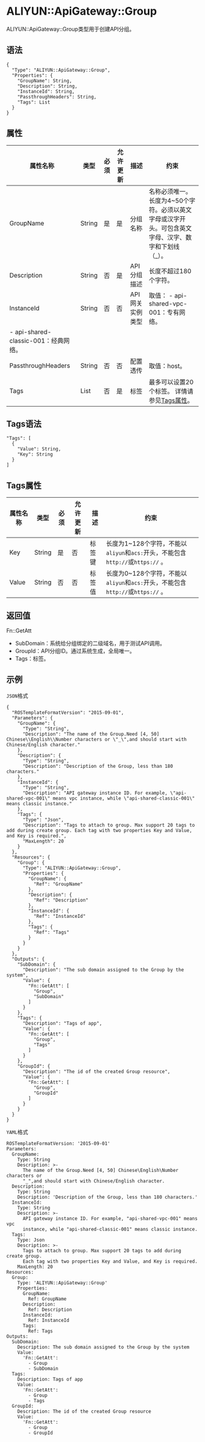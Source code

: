 # ALIYUN::ApiGateway::Group

ALIYUN::ApiGateway::Group类型用于创建API分组。

## 语法

```
{
  "Type": "ALIYUN::ApiGateway::Group",
  "Properties": {
    "GroupName": String,
    "Description": String,
    "InstanceId": String,
    "PassthroughHeaders": String,
    "Tags": List
  }
}   
```

## 属性

|属性名称|类型|必须|允许更新|描述|约束|
|----|--|--|----|--|--|
|GroupName|String|是|是|分组名称|名称必须唯一。 长度为4~50个字符。必须以英文字母或汉字开头。可包含英文字母、汉字、数字和下划线（\_）。 |
|Description|String|否|是|API分组描述|长度不超过180个字符。|
|InstanceId|String|否|否|API网关实例类型|取值： -   api-shared-vpc-001：专有网络。
-   api-shared-classic-001：经典网络。 |
|PassthroughHeaders|String|否|否|配置透传|取值：host。|
|Tags|List|否|是|标签|最多可以设置20个标签。 详情请参见[Tags属性](#section_g6e_w2h_g40)。 |

## Tags语法

```
"Tags": [
  {
    "Value": String,
    "Key": String
  }
]  
```

## Tags属性

|属性名称|类型|必须|允许更新|描述|约束|
|----|--|--|----|--|--|
|Key|String|是|否|标签键|长度为1~128个字符，不能以`aliyun`和`acs:`开头，不能包含`http://`或`https://` 。|
|Value|String|否|否|标签值|长度为0~128个字符，不能以`aliyun`和`acs:`开头，不能包含`http://`或`https://` 。|

## 返回值

Fn::GetAtt

-   SubDomain：系统给分组绑定的二级域名，用于测试API调用。
-   GroupId：API分组ID。通过系统生成，全局唯一。
-   Tags：标签。

## 示例

`JSON`格式

```
{
  "ROSTemplateFormatVersion": "2015-09-01",
  "Parameters": {
    "GroupName": {
      "Type": "String",
      "Description": "The name of the Group.Need [4, 50] Chinese\\English\\Number characters or \"_\",and should start with Chinese/English character."
    },
    "Description": {
      "Type": "String",
      "Description": "Description of the Group, less than 180 characters."
    },
    "InstanceId": {
      "Type": "String",
      "Description": "API gateway instance ID. For example, \"api-shared-vpc-001\" means vpc instance, while \"api-shared-classic-001\" means classic instance."
    },
    "Tags": {
      "Type": "Json",
      "Description": "Tags to attach to group. Max support 20 tags to add during create group. Each tag with two properties Key and Value, and Key is required.",
      "MaxLength": 20
    }
  },
  "Resources": {
    "Group": {
      "Type": "ALIYUN::ApiGateway::Group",
      "Properties": {
        "GroupName": {
          "Ref": "GroupName"
        },
        "Description": {
          "Ref": "Description"
        },
        "InstanceId": {
          "Ref": "InstanceId"
        },
        "Tags": {
          "Ref": "Tags"
        }
      }
    }
  },
  "Outputs": {
    "SubDomain": {
      "Description": "The sub domain assigned to the Group by the system",
      "Value": {
        "Fn::GetAtt": [
          "Group",
          "SubDomain"
        ]
      }
    },
    "Tags": {
      "Description": "Tags of app",
      "Value": {
        "Fn::GetAtt": [
          "Group",
          "Tags"
        ]
      }
    },
    "GroupId": {
      "Description": "The id of the created Group resource",
      "Value": {
        "Fn::GetAtt": [
          "Group",
          "GroupId"
        ]
      }
    }
  }
}
```

`YAML`格式

```
ROSTemplateFormatVersion: '2015-09-01'
Parameters:
  GroupName:
    Type: String
    Description: >-
      The name of the Group.Need [4, 50] Chinese\English\Number characters or
      "_",and should start with Chinese/English character.
  Description:
    Type: String
    Description: 'Description of the Group, less than 180 characters.'
  InstanceId:
    Type: String
    Description: >-
      API gateway instance ID. For example, "api-shared-vpc-001" means vpc
      instance, while "api-shared-classic-001" means classic instance.
  Tags:
    Type: Json
    Description: >-
      Tags to attach to group. Max support 20 tags to add during create group.
      Each tag with two properties Key and Value, and Key is required.
    MaxLength: 20
Resources:
  Group:
    Type: 'ALIYUN::ApiGateway::Group'
    Properties:
      GroupName:
        Ref: GroupName
      Description:
        Ref: Description
      InstanceId:
        Ref: InstanceId
      Tags:
        Ref: Tags
Outputs:
  SubDomain:
    Description: The sub domain assigned to the Group by the system
    Value:
      'Fn::GetAtt':
        - Group
        - SubDomain
  Tags:
    Description: Tags of app
    Value:
      'Fn::GetAtt':
        - Group
        - Tags
  GroupId:
    Description: The id of the created Group resource
    Value:
      'Fn::GetAtt':
        - Group
        - GroupId
```

